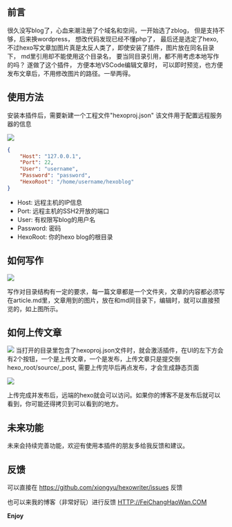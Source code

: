 ## 前言
很久没写blog了，心血来潮注册了个域名和空间，一开始选了zblog， 但是支持不够，后来换wordpress， 想改代码发现已经不懂php了， 最后还是选定了hexo, 不过hexo写文章加图片真是太反人类了，即使安装了插件，图片放在同名目录下， md里引用却不能使用这个目录名， 要当同目录引用，都不用考虑本地写作的吗？
遂做了这个插件， 方便本地VSCode编辑文章时， 可以即时预览，也方便发布文章后，不用修改图片的路径。一举两得。

## 使用方法

安装本插件后，需要新建一个工程文件"hexoproj.json"
该文件用于配置远程服务器的信息

![](https://gitee.com/axisxy/hexowriter/raw/master/image/dirstruct.png)

```Json
{
    "Host": "127.0.0.1",
    "Port": 22,
    "User": "username",
    "Password": "password",
    "HexoRoot": "/home/username/hexoblog"
}
```
- Host: 远程主机的IP信息
- Port: 远程主机的SSH2开放的端口
- User: 有权限写blog的用户名
- Password: 密码
- HexoRoot: 你的hexo blog的根目录
## 如何写作
![](https://gitee.com/axisxy/hexowriter/raw/master/image/wenzhang.png)

写作对目录结构有一定的要求，每一篇文章都是一个文件夹，文章的内容都必须写在article.md里，文章用到的图片，放在和md同目录下，编辑时，就可以直接预览的，如上图所示。

## 如何上传文章
![](https://gitee.com/axisxy/hexowriter/raw/master/image/image/howcommit.png)
当打开的目录里包含了hexoproj.json文件时，就会激活插件，在UI的左下方会有2个按钮，一个是上传文章，一个是发布，上传文章只是提交倒hexo_root/source/_post, 需要上传完毕后再点发布，才会生成静态页面

![](https://gitee.com/axisxy/hexowriter/raw/master/image/vscode.gif)

上传完成并发布后，远端的hexo就会可以访问。如果你的博客不是发布后就可以看到，你可能还得拷贝到可以看到的地方。

## 未来功能
未来会持续完善功能，欢迎有使用本插件的朋友多给我反馈和建议。

## 反馈
可以直接在 https://github.com/xiongyu/hexowriter/issues 反馈

也可以来我的博客（非常好玩）进行反馈
[HTTP://FeiChangHaoWan.COM](http://FeiChangHaoWan.COM "非常好玩")

**Enjoy**